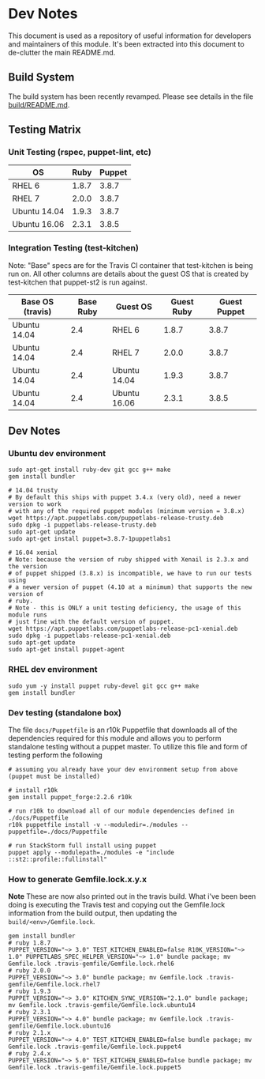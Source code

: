 # Dev Notes

This document is used as a repository of useful information for developers and
maintainers of this module. It's been extracted into this document to de-clutter
the main README.md.

## Build System

The build system has been recently revamped. Please see details in the file
[build/README.md](../build/README.md).

## Testing Matrix

### Unit Testing (rspec, puppet-lint, etc)

| OS           | Ruby  | Puppet |
|--------------|-------|--------|
| RHEL 6       | 1.8.7 | 3.8.7  |
| RHEL 7       | 2.0.0 | 3.8.7  |
| Ubuntu 14.04 | 1.9.3 | 3.8.7  |
| Ubuntu 16.06 | 2.3.1 | 3.8.5  |


### Integration Testing (test-kitchen)

Note: "Base" specs are for the Travis CI container that test-kitchen is
being run on. All other columns are details about the guest OS that is 
created by test-kitchen that puppet-st2 is run against.

| Base OS (travis) | Base Ruby | Guest OS     | Guest Ruby | Guest Puppet |
|------------------|-----------|--------------|------------|--------------|
| Ubuntu 14.04     | 2.4       | RHEL 6       | 1.8.7      | 3.8.7        |
| Ubuntu 14.04     | 2.4       | RHEL 7       | 2.0.0      | 3.8.7        |
| Ubuntu 14.04     | 2.4       | Ubuntu 14.04 | 1.9.3      | 3.8.7        |
| Ubuntu 14.04     | 2.4       | Ubuntu 16.06 | 2.3.1      | 3.8.5        |

## Dev Notes

### Ubuntu dev environment

``` shell
sudo apt-get install ruby-dev git gcc g++ make
gem install bundler

# 14.04 trusty
# By default this ships with puppet 3.4.x (very old), need a newer version to work
# with any of the required puppet modules (minimum version = 3.8.x)
wget https://apt.puppetlabs.com/puppetlabs-release-trusty.deb
sudo dpkg -i puppetlabs-release-trusty.deb
sudo apt-get update
sudo apt-get install puppet=3.8.7-1puppetlabs1

# 16.04 xenial
# Note: because the version of ruby shipped with Xenail is 2.3.x and the version
# of puppet shipped (3.8.x) is incompatible, we have to run our tests using
# a newer version of puppet (4.10 at a minimum) that supports the new version of
# ruby.
# Note - this is ONLY a unit testing deficiency, the usage of this module runs
# just fine with the default version of puppet.
wget https://apt.puppetlabs.com/puppetlabs-release-pc1-xenial.deb
sudo dpkg -i puppetlabs-release-pc1-xenial.deb
sudo apt-get update
sudo apt-get install puppet-agent

```

### RHEL dev environment

``` shell
sudo yum -y install puppet ruby-devel git gcc g++ make
gem install bundler
```

### Dev testing (standalone box)

The file `docs/Puppetfile` is an r10k Puppetfile that downloads all of the
dependencies required for this module and allows you to perform standalone
testing without a puppet master. To utilize this file and form of testing
perform the following

``` shell
# assuming you already have your dev environment setup from above (puppet must be installed)

# install r10k
gem install puppet_forge:2.2.6 r10k

# run r10k to download all of our module dependencies defined in ./docs/Puppetfile
r10k puppetfile install -v --moduledir=./modules --puppetfile=./docs/Puppetfile

# run StackStorm full install using puppet
puppet apply --modulepath=./modules -e "include ::st2::profile::fullinstall"

```

### How to generate Gemfile.lock.x.y.x

**Note** These are now also printed out in the travis build. What i've been
been doing is executing the Travis test and copying out the Gemfile.lock 
information from the build output, then updating the `build/<env>/Gemfile.lock`.

``` shell
gem install bundler
# ruby 1.8.7
PUPPET_VERSION="~> 3.0" TEST_KITCHEN_ENABLED=false R10K_VERSION="~> 1.0" PUPPETLABS_SPEC_HELPER_VERSION="~> 1.0" bundle package; mv Gemfile.lock .travis-gemfile/Gemfile.lock.rhel6
# ruby 2.0.0
PUPPET_VERSION="~> 3.0" bundle package; mv Gemfile.lock .travis-gemfile/Gemfile.lock.rhel7
# ruby 1.9.3
PUPPET_VERSION="~> 3.0" KITCHEN_SYNC_VERSION="2.1.0" bundle package; mv Gemfile.lock .travis-gemfile/Gemfile.lock.ubuntu14
# ruby 2.3.1
PUPPET_VERSION="~> 4.0" bundle package; mv Gemfile.lock .travis-gemfile/Gemfile.lock.ubuntu16
# ruby 2.1.x
PUPPET_VERSION="~> 4.0" TEST_KITCHEN_ENABLED=false bundle package; mv Gemfile.lock .travis-gemfile/Gemfile.lock.puppet4
# ruby 2.4.x
PUPPET_VERSION="~> 5.0" TEST_KITCHEN_ENABLED=false bundle package; mv Gemfile.lock .travis-gemfile/Gemfile.lock.puppet5

```


